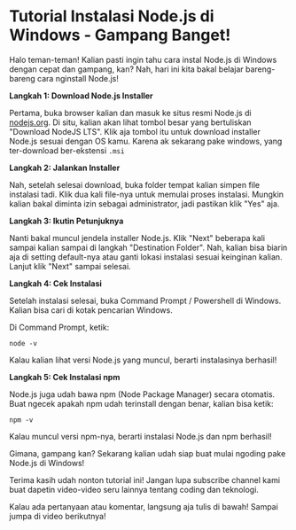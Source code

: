 # Tutorial Instalasi Node.js di Windows - Gampang Banget!

Halo teman-teman! Kalian pasti ingin tahu cara instal Node.js di Windows dengan cepat dan gampang, kan? Nah, hari ini kita bakal belajar bareng-bareng cara nginstall Node.js!

**Langkah 1: Download Node.js Installer**

Pertama, buka browser kalian dan masuk ke situs resmi Node.js di [nodejs.org](nodejs.org). Di situ, kalian akan lihat tombol besar yang bertuliskan "Download NodeJS LTS". Klik aja tombol itu untuk download installer Node.js sesuai dengan OS kamu. Karena ak sekarang pake windows, yang ter-download ber-ekstensi `.msi` 

**Langkah 2: Jalankan Installer**

Nah, setelah selesai download, buka folder tempat kalian simpen file instalasi tadi. Klik dua kali file-nya untuk memulai proses instalasi. Mungkin kalian bakal diminta izin sebagai administrator, jadi pastikan klik "Yes" aja.

**Langkah 3: Ikutin Petunjuknya**

Nanti bakal muncul jendela installer Node.js. Klik "Next" beberapa kali sampai kalian sampai di langkah "Destination Folder". Nah, kalian bisa biarin aja di setting default-nya atau ganti lokasi instalasi sesuai keinginan kalian. Lanjut klik "Next" sampai selesai.

**Langkah 4: Cek Instalasi**

Setelah instalasi selesai, buka Command Prompt / Powershell di Windows. Kalian bisa cari di kotak pencarian Windows.

Di Command Prompt, ketik:

```
node -v
```

Kalau kalian lihat versi Node.js yang muncul, berarti instalasinya berhasil!

**Langkah 5: Cek Instalasi npm**

Node.js juga udah bawa npm (Node Package Manager) secara otomatis. Buat ngecek apakah npm udah terinstall dengan benar, kalian bisa ketik:

```
npm -v
```

Kalau muncul versi npm-nya, berarti instalasi Node.js dan npm berhasil!

Gimana, gampang kan? Sekarang kalian udah siap buat mulai ngoding pake Node.js di Windows!

Terima kasih udah nonton tutorial ini! Jangan lupa subscribe channel kami buat dapetin video-video seru lainnya tentang coding dan teknologi.

Kalau ada pertanyaan atau komentar, langsung aja tulis di bawah! Sampai jumpa di video berikutnya!
